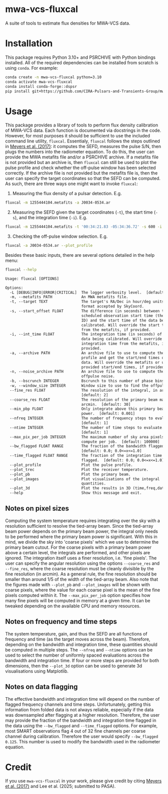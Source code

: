 # mwa-vcs-fluxcal
A suite of tools to estimate flux densities for MWA-VCS data.

# Installation
This package requires Python 3.10+ and PSRCHIVE with Python bindings installed.
All of the required dependencies can be installed from scratch is using `conda`.
For example:

```bash
conda create -n mwa-vcs-fluxcal python=3.10
conda activate mwa-vcs-fluxcal
conda install conda-forge::dspsr
pip install git+https://github.com/CIRA-Pulsars-and-Transients-Group/mwa-vcs-fluxcal.git
```

# Usage
This package provides a library of tools to perform flux density calibration of
MWA-VCS data. Each function is documented via docstrings in the code. However,
for most purposes it should be sufficient to use the included command line
utility, `fluxcal`. Essentialy, `fluxcal` follows the steps outlined in
[Meyers et al. (2017)](https://ui.adsabs.harvard.edu/abs/2017ApJ...851...20M):
it computes the SEFD, measures the pulse S/N, then plugs the numbers into the
radiometer equation. To do this, the user can provide the MWA metafits file
and/or a PSRCHIVE archive. If a metafits file is not provided but an archive
is, then `fluxcal` can still be used to plot the pulse profile and check whether
the off-pulse window has been selected correctly. If the archive file is not
provided but the metafits file is, then the user can specify the target
coordinates so that the SEFD can be computed. As such, there are three ways one
might want to invoke `fluxcal`:

1) Measuring the flux density of a pulsar detection. E.g.

```bash
fluxcal -m 1255444104.metafits -a J0034-0534.ar
```

2) Measuring the SEFD given the target coordinates (`-t`), the start time
(`-s`), and the integration time (`-i`). E.g.

```bash
fluxcal -m 1255444104.metafits -t '00:34:21.83 -05:34:36.72' -s 600 -i 1800
```

3) Checking the off-pulse window selection. E.g.

```bash
fluxcal -a J0034-0534.ar --plot_profile
```

Besides these basic inputs, there are several options detailed in the help menu:

```bash
fluxcal --help
```

```txt
Usage: fluxcal [OPTIONS]

Options:
  -L [DEBUG|INFO|ERROR|CRITICAL]  The logger verbosity level.  [default: INFO]
  -m, --metafits PATH             An MWA metafits file.
  -t, --target TEXT               The target's RA/Dec in hour/deg units in any
                                  format accepted by SkyCoord.
  -s, --start_offset FLOAT        The difference (in seconds) between the
                                  scheduled observation start time (the obs
                                  ID) and the start time of the data being
                                  calibrated. Will override the start time
                                  from the metafits, if provided.
  -i, --int_time FLOAT            The integration time (in seconds) of the
                                  data being calibrated. Will override the
                                  integration time from the metafits, if
                                  provided.
  -a, --archive PATH              An archive file to use to compute the pulse
                                  profile and get the start/end times of the
                                  data. Will override the metafits or user-
                                  provided start/end times, if provided.
  -n, --noise_archive PATH        An archive file to use to compute the
                                  offpulse noise.
  -b, --bscrunch INTEGER          Bscrunch to this number of phase bins.
  -w, --window_size INTEGER       Window size to use to find the offpulse.
  --fine_res FLOAT                The resolution of the integral, in arcmin.
                                  [default: 2]
  --coarse_res FLOAT              The resolution of the primary beam map, in
                                  arcmin.  [default: 30]
  --min_pbp FLOAT                 Only integrate above this primary beam
                                  power.  [default: 0.001]
  --nfreq INTEGER                 The number of frequency steps to evaluate.
                                  [default: 1]
  --ntime INTEGER                 The number of time steps to evaluate.
                                  [default: 1]
  --max_pix_per_job INTEGER       The maximum number of sky area pixels to
                                  compute per job.  [default: 100000]
  --bw_flagged FLOAT RANGE        The fraction of the bandwidth flagged.
                                  [default: 0.0; 0.0<=x<=1.0]
  --time_flagged FLOAT RANGE      The fraction of the integration time
                                  flagged.  [default: 0.0; 0.0<=x<=1.0]
  --plot_profile                  Plot the pulse profile.
  --plot_trec                     Plot the receiver temperature.
  --plot_pb                       Plot the primary beam.
  --plot_images                   Plot visualisations of the integral
                                  quantities.
  --plot_3d                       Plot the results in 3D (time,freq,data).
  --help                          Show this message and exit.
```

## Notes on pixel sizes
Computing the system temperature requires integrating over the sky with a
resolution sufficient to resolve the tied-array beam. Since the tied-array
beam power depends on the primary beam power, the integral only needs to be
performed where the primary beam power is significant. With this in mind, we
divide the sky into 'coarse pixels' which we use to determine the primary beam
cutout. For the coarse pixels with a primary beam power above a certain level,
the integrals are performed, and other pixels are ignored. The integration
itself uses a finer resolution, i.e. 'fine pixels'. The user can specify the
angular resolution using the options `--coarse_res` and `--fine_res`, where the
coarse resolution must be cleanly divisible by the fine resolution (in arcmin).
As a general rule, the fine resolution should be smaller than around 1/5 of the
width of the tied-array beam. Also note that the figures made with `--plot_pb`
and `--plot_images` will be shown with coarse pixels, where the value for each
coarse pixel is the mean of the fine pixels computed within it. The
`--max_pix_per_job` option specifies how many fine pixels will be computed
in memory at a given time. It can be tweaked depending on the available CPU and
memory resources.

## Notes on frequency and time steps
The system temperature, gain, and thus the SEFD are all functions of frequency
and time (as the target moves across the beam). Therefore, depending on the
bandwidth and integration time, these quantities should be computed in multiple
steps. The `--nfreq` and `--ntime` options can be used to select the number of
uniformly spaced evaluations across the bandwidth and integration time. If four
or more steps are provided for both dimensions, then the `--plot_3d` option can
be used to generate 3d visualisations using Matplotlib.

## Notes on data flagging
The effective bandwidth and integration time will depend on the number of
flagged frequency channels and time steps. Unfortunately, getting this
information from folded data is not always reliable, especially if the data was
downsampled after flagging at a higher resolution. Therefore, the user may
provide the fraction of the bandwidth and integration time flagged in the data
using the `--bw_flagged` and `--time_flagged` options. For example, most SMART
observations flag 4 out of 32 fine channels per coarse channel during
calibration. Therefore the user would specify `--bw_flagged 0.125`. This number
is used to modify the bandwidth used in the radiometer equation.

# Credit
If you use `mwa-vcs-fluxcal` in your work, please give credit by citing
[Meyers et al. (2017)](https://ui.adsabs.harvard.edu/abs/2017ApJ...851...20M)
and Lee et al. (2025; submitted to PASA).
